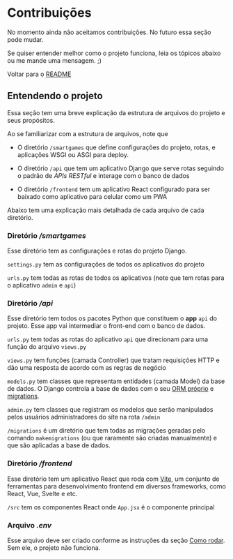 # Contribuições

No momento ainda não aceitamos contribuições. No futuro essa seção pode mudar.

Se quiser entender melhor como o projeto funciona, leia os tópicos abaixo ou me mande uma mensagem. ;)

Voltar para o [README](README.md)

## Entendendo o projeto

Essa seção tem uma breve explicação da estrutura de arquivos do projeto e seus propósitos.

Ao se familiarizar com a estrutura de arquivos, note que 

- O diretório `/smartgames` que define configurações do projeto, rotas, e aplicações WSGI ou ASGI para deploy.

- O diretório `/api` que tem um aplicativo Django que serve rotas seguindo o padrão de *APIs RESTful* e interage com o banco de dados

- O diretório `/frontend` tem um aplicativo React configurado para ser baixado como aplicativo para celular como um PWA

Abaixo tem uma explicação mais detalhada de cada arquivo de cada diretório.

### Diretório */smartgames*

Esse diretório tem as configurações e rotas do projeto Django.

`settings.py` tem as configurações de todos os aplicativos do projeto

`urls.py` tem todas as rotas de todos os aplicativos (note que tem rotas para o aplicativo `admin` e `api`)  

### Diretório */api*

Esse diretório tem todos os pacotes Python que constituem o **app** `api` do projeto. Esse app vai intermediar o front-end com o banco de dados.

`urls.py` tem todas as rotas do aplicativo `api` que direcionam para uma função do arquivo `views.py`

`views.py` tem funções (camada Controller) que tratam requisições HTTP e dão uma resposta de acordo com as regras de negócio

`models.py` tem classes que representam entidades (camada Model) da base de dados. O Django controla a base de dados com o seu [ORM próprio](https://docs.djangoproject.com/pt-br/4.1/topics/db/queries/) e [migrations](https://docs.djangoproject.com/pt-br/4.1/topics/migrations/).

`admin.py` tem classes que registram os modelos que serão manipulados pelos usuários administradores do site na rota `/admin`

`/migrations` é um diretório que tem todas as migrações geradas pelo comando `makemigrations` (ou que raramente são criadas manualmente) e que são aplicadas a base de dados.

### Diretório */frontend*

Esse diretório tem um aplicativo React que roda com [Vite](https://vitejs.dev/), um conjunto de ferramentas para desenvolvimento frontend em diversos frameworks, como React, Vue, Svelte e etc.

`/src` tem os componentes React onde `App.jsx` é o componente principal

### Arquivo *.env*

Esse arquivo deve ser criado conforme as instruções da seção [Como rodar](#como-rodar). Sem ele, o projeto não funciona.